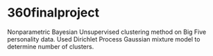 # 360finalproject

Nonparametric Bayesian Unsupervised clustering method on Big Five personality data. Used Dirichlet Process Gaussian mixture model to determine number of clusters. 
